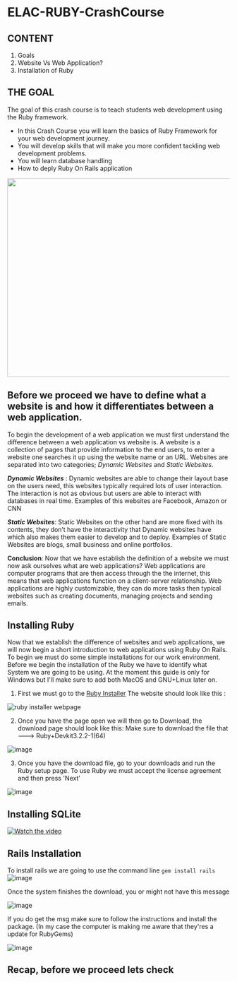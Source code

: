 # ELAC-RUBY-CrashCourse
## CONTENT
1. Goals
2. Website Vs Web Application?
3. Installation of Ruby

## THE GOAL
The goal of this crash course is to teach students web development using the Ruby framework. 

- In this Crash Course you will learn the basics of Ruby Framework for your web development journey.
- You will develop skills that will make you more confident tackling web development problems.
- You will learn database handling
- How to deply Ruby On Rails application



<img src = "https://github.com/AngelinCS/ELAC-RUBY-CrashCourse/assets/59464059/6addd90d-6e4d-4a64-a10e-10476b4d81c8" width = "650" height= "450">

## Before we proceed we have to define what a website is and how it differentiates between a web application.

To begin the development of a web application we must first understand the difference between a web application vs website is. A website is a collection of pages that provide information to the end users, to enter a website one searches it up using the website name or an URL. Websites are separated into two categories; *Dynamic Websites* and *Static Websites*. 

***Dynamic Websites*** : Dynamic websites are able to change their layout base on the users need, this websites typically required lots of user interaction. The interaction is not as obvious but users are able to interact with databases in real time. Examples of this websites are Facebook, Amazon or CNN

***Static Websites***: Static Websites on the other hand are more fixed with its contents, they don’t have the interactivity that Dynamic websites have which also makes them easier to develop and to deploy. Examples of Static Websites are blogs, small business and online portfolios.

**Conclusion**: Now that we have establish the definition of a website we must now ask ourselves what are web applications? Web applications are computer programs that are then access through the the internet, this means that web applications function on a client-server relationship. Web applications are highly customizable, they can do more tasks then typical websites such as creating documents, managing projects and sending emails.

## Installing Ruby 

Now that we establish the difference of websites and web applications, we will now begin a short introduction to web applications using Ruby On Rails. To begin we must do some simple installations for our work environment. Before we begin the installation of the Ruby we have to identify what System we are going to be using. At the moment this guide is only for Windows but I'll make sure to add both MacOS and GNU+Linux later on.


1. First we must go to the [Ruby Installer](https://rubyinstaller.org/)
   The website should look like this :
    
![ruby installer webpage](https://github.com/AngelinCS/ELAC-RUBY-CrashCourse/assets/59464059/7767b591-9919-4eb5-83f8-a7697b069844)

2. Once you have the page open we will then go to Download, the download page should look like this:
Make sure to download the file that ---> Ruby+Devkit3.2.2-1(64)

![image](https://github.com/AngelinCS/ELAC-RUBY-CrashCourse/assets/59464059/a49064d0-4348-49de-b713-a77a77d65707)

3. Once you have the download file, go to your downloads and run the Ruby setup page. To use Ruby we must accept the license agreement and then press 'Next'

![image](https://github.com/AngelinCS/ELAC-RUBY-CrashCourse/assets/59464059/a25835dd-01fe-4d78-b32d-d0512db981b3)



  

## Installing SQLite

[![Watch the video](https://img.youtube.com/vi/watch?v=5ZkC_WE2W6s/https://github.com/AngelinCS/ELAC-RUBY-CrashCourse/assets/59464059/7d75bf0b-eb05-4ad9-84e6-dedf9b807818)](https://www.youtube.com/watch?v=5ZkC_WE2W6s)



## Rails Installation 

To install rails we are going to use the command line 
`gem install rails`
![image](https://github.com/AngelinCS/ELAC-RUBY-CrashCourse/assets/59464059/ab86c71d-2af5-4965-8f58-a86c23b9fc67)

Once the system finishes the download, you or might not have this message

![image](https://github.com/AngelinCS/ELAC-RUBY-CrashCourse/assets/59464059/9ab842fc-a183-4003-a9c8-331375c017b9)

If you do get the msg make sure to follow the instructions and install the package. (In my case the computer is making me aware that they'res a update for RubyGems)

![image](https://github.com/AngelinCS/ELAC-RUBY-CrashCourse/assets/59464059/7aba4f4c-effd-4feb-9103-6f0826cc0fb6)


## Recap, before we proceed lets check 















